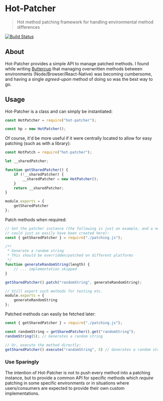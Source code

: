 # Hot-Patcher
> Hot method patching framework for handling environmental method differences

[![Build Status](https://travis-ci.org/perry-mitchell/hot-patch.svg?branch=master)](https://travis-ci.org/perry-mitchell/hot-patch)

## About
Hot-Patcher provides a simple API to manage patched methods. I found while writing [Buttercup](https://buttercup.pw) that managing overwritten methods between environments (Node/Browser/React-Native) was becoming cumbersome, and having a single _agreed-upon_ method of doing so was the best way to go.

## Usage
Hot-Patcher is a class and can simply be instantiated:

```javascript
const HotPatcher = require("hot-patcher");

const hp = new HotPatcher();
```

Of course, it'd be more useful if it were centrally located to allow for easy patching (such as with a library):

```javascript
const HotPatch = require("hot-patcher");

let __sharedPatcher;

function getSharedPatcher() {
    if (!__sharedPatcher) {
        __sharedPatcher = new HotPatcher();
    }
    return __sharedPatcher;
}

module.exports = {
    getSharedPatcher
};
```

Patch methods when required:

```javascript
// Get the patcher instance (the following is just an example, and a new instance
// could just as easily have been created here):
const { getSharedPatcher } = require("./patching.js");

/**
 * Generate a random string
 * This should be overridden/patched on different platforms
 */
function generateRandomString(length) {
    // ... implementation skipped
}

getSharedPatcher().patch("randomString", generateRandomString);

// Still export such methods for testing etc.
module.exports = {
    generateRandomString
};
```

Patched methods can easily be fetched later:

```javascript
const { getSharedPatcher } = require("./patching.js");

const randomString = getSharedPatcher().get("randomString");
randomString(5); // Generates a random string

// Or, execute the method directly:
getSharedPatcher().execute("randomString", 5) // Generates a random string
```

### Use Sparingly
The intention of Hot-Patcher is not to push every method into a patching instance, but to provide a common API for specific methods which _require_ patching in some specific environments or in situations where users/consumers are expected to provide their own custom implementations.
